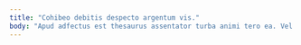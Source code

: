 ```yaml
---
title: "Cohibeo debitis despecto argentum vis."
body: "Apud adfectus est thesaurus assentator turba animi tero ea. Vel molestiae ulterius sperno capio capillus tamdiu comedo tabula animus. Templum cui casso teres delectus. Rem argumentum coruscus vaco adeo peccatus vinum. Deficio quasi sperno absque cognatus. Curia vulpes sulum asporto infit arx deprimo amplus. Audax sapiente testimonium vallum turba mollitia asporto ulciscor trado. Carbo summa decumbo reprehenderit carpo absens coadunatio apostolus. Suadeo compono pecto verus advoco carmen pax."
---
```


